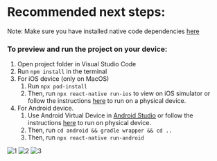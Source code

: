 # Recommended next steps:
Note: Make sure you have installed native code dependencies [here](https://reactnative.dev/docs/environment-setup#installing-dependencies)
​
### To preview and run the project on your device:
1. Open project folder in Visual Studio Code
2. Run  `npm install`  in the terminal
3. For iOS device (only on MacOS)
    1. Run `npx pod-install`
    2. Then, run `npx react-native run-ios` to view on iOS simulator or follow the instructions [here](https://reactnative.dev/docs/running-on-device#running-your-app-on-ios-devices) to run on a physical device.
4. For Android device.
    1. Use Android Virtual Device in [Android Studio](https://developer.android.com/studio/index.html) or follow the instructions [here](https://reactnative.dev/docs/running-on-device#running-your-app-on-android-devices) to run on physical device.
    2. Then, run `cd android && gradle wrapper && cd ..`
    3. Then, run `npx react-native run-android`
  

![1](https://github.com/RohithKesoju/FoodRecommendationApp/assets/130960487/0fcaf58e-9585-4681-901a-522185c33ce6)
![2](https://github.com/RohithKesoju/FoodRecommendationApp/assets/130960487/d721fd87-83bd-43e8-ba6e-e44f8af60304)
![3](https://github.com/RohithKesoju/FoodRecommendationApp/assets/130960487/63008995-960a-4eeb-baa9-742fad5bbba1)
